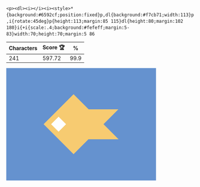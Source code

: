 `<p><dl><i></i><i><style>*{background:#6592cf;position:fixed}p,dl{background:#f7cb71;width:113}p,i{rotate:45deg}p{height:113;margin:85 115}dl{height:80;margin:102 180}i{+i{scale:.4;background:#fefeff;margin:5-83}width:70;height:70;margin:5 86`

| Characters | Score 🏆 | %    |
| ---------- | -------- | ---- |
| 241        | 597.72   | 99.9 |

![](/2025/Jun2025/21/20250621.png)
